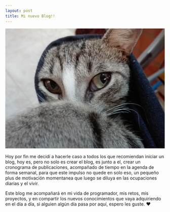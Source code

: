 ```yaml
---
layout: post
title: Mi nuevo Blog!!
---
```


![Marcus](https://github.com/RubenToroG/rubentorog.github.io/blob/main/images/marcus.jpg "Marcus")

Hoy por fin me decidí a hacerle caso a todos los que recomiendan iniciar un blog, hoy es, pero no solo es crear el blog, es junto a el, crear un cronograma de publicaciones, acompañado de tiempo en la agenda de forma semanal, para que este impulso no quede en solo eso, un pequeño plus de motivación momentanea que luego se diluya en las ocupaciones diarias y el vivir.

Este blog me acompañará en mi vida de programador, mis retos, mis proyectos, y en compartir los nuevos conocimientos que vaya adquiriendo en el día a día, si alguien algún día pasa por aquí, espero les guste.  ❤️

